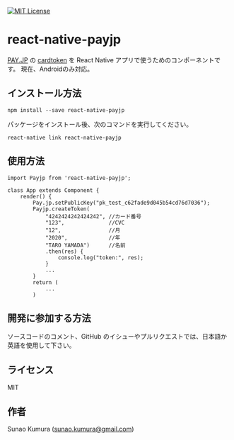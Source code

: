 [![MIT License](http://img.shields.io/badge/license-MIT-blue.svg?style=flat)](LICENSE)

# react-native-payjp

[PAY.JP](https://pay.jp/) の [cardtoken](https://pay.jp/docs/cardtoken) を React Native アプリで使うためのコンポーネントです。
現在、Androidのみ対応。

## インストール方法

```
npm install --save react-native-payjp
```

パッケージをインストール後、次のコマンドを実行してください。

```
react-native link react-native-payjp
```

## 使用方法

```
import Payjp from 'react-native-payjp';

class App extends Component {
    render() {
        Pay.jp.setPublicKey("pk_test_c62fade9d045b54cd76d7036");
        Payjp.createToken(
            "4242424242424242", //カード番号
            "123",              //CVC
            "12",               //月
            "2020",             //年
            "TARO YAMADA")      //名前
            .then(res) {
                console.log("token:", res);
            }
            ...
        }
        return (
            ...
        )
```

## 開発に参加する方法

ソースコードのコメント、GitHub のイシューやプルリクエストでは、日本語か英語を使用して下さい。

## ライセンス

MIT

## 作者

Sunao Kumura (sunao.kumura@gmail.com)
